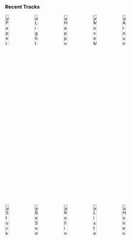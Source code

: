 ### Recent Tracks
[<img src='https://lastfm.freetls.fastly.net/i/u/300x300/65caad1a6c78154945632ab9c0d18e17.png' width='16%' height='16%' alt='Paper Planes'>](https://www.last.fm/music/elina/_/paper%2bplanes)&nbsp;&nbsp;&nbsp;&nbsp;[<img src='https://lastfm.freetls.fastly.net/i/u/300x300/644d0bd5b22b7fd821845da50ec3f632.png' width='16%' height='16%' alt='Light On'>](https://www.last.fm/music/doublecamp/_/light%2bon)&nbsp;&nbsp;&nbsp;&nbsp;[<img src='https://lastfm.freetls.fastly.net/i/u/300x300/5a3552e32ff6783e1ba94759233b47cf.png' width='16%' height='16%' alt='Happy Accidents'>](https://www.last.fm/music/saint%2bmotel/_/happy%2baccidents)&nbsp;&nbsp;&nbsp;&nbsp;[<img src='https://lastfm.freetls.fastly.net/i/u/300x300/3b25c8fad4ecd937813186b7887ed8af.png' width='16%' height='16%' alt='Move Me'>](https://www.last.fm/music/rogue/_/move%2bme)&nbsp;&nbsp;&nbsp;&nbsp;[<img src='https://lastfm.freetls.fastly.net/i/u/300x300/1de9e3e9a3908045d96965eaea977215.png' width='16%' height='16%' alt='Around the World'>](https://www.last.fm/music/kings%2bof%2bleon/_/around%2bthe%2bworld)&nbsp;&nbsp;&nbsp;&nbsp;<br>[<img src='https://lastfm.freetls.fastly.net/i/u/300x300/0f57af62aa4809d098e51d3140d2da46.png' width='16%' height='16%' alt='Stockmar'>](https://www.last.fm/music/vasudeva/_/stockmar)&nbsp;&nbsp;&nbsp;&nbsp;[<img src='https://lastfm.freetls.fastly.net/i/u/300x300/f75a46b6b7217c935abb8675296d9eb4.png' width='16%' height='16%' alt='Be Somebody'>](https://www.last.fm/music/cvbz/_/be%2bsomebody)&nbsp;&nbsp;&nbsp;&nbsp;[<img src='https://lastfm.freetls.fastly.net/i/u/300x300/75075bd01c96465e54fc250b22f83296.png' width='16%' height='16%' alt='Rolling in the Deep'>](https://www.last.fm/music/adele/_/rolling%2bin%2bthe%2bdeep)&nbsp;&nbsp;&nbsp;&nbsp;[<img src='https://lastfm.freetls.fastly.net/i/u/300x300/d6acd3d55ac149e3be9f08d31f45e75a.png' width='16%' height='16%' alt='Listen to the Music'>](https://www.last.fm/music/the%2bdoobie%2bbrothers/_/listen%2bto%2bthe%2bmusic)&nbsp;&nbsp;&nbsp;&nbsp;[<img src='https://lastfm.freetls.fastly.net/i/u/300x300/d60d700f89ce453bc5d43c001916089b.png' width='16%' height='16%' alt='Honest'>](https://www.last.fm/music/the%2bneighbourhood/_/honest)&nbsp;&nbsp;&nbsp;&nbsp;<br>